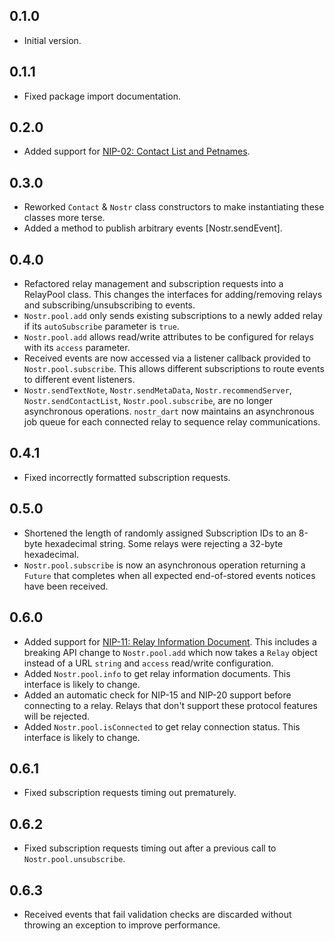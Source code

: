 ## 0.1.0

- Initial version.

## 0.1.1

- Fixed package import documentation.

## 0.2.0

- Added support for [NIP-02: Contact List and Petnames](https://github.com/nostr-protocol/nips/blob/master/02.md).

## 0.3.0

- Reworked `Contact` & `Nostr` class constructors to make instantiating these classes more terse.
- Added a method to publish arbitrary events [Nostr.sendEvent].

## 0.4.0

- Refactored relay management and subscription requests into a RelayPool class. This changes the interfaces for adding/removing relays and subscribing/unsubscribing to events.
- `Nostr.pool.add` only sends existing subscriptions to a newly added relay if its `autoSubscribe` parameter is `true`.
- `Nostr.pool.add` allows read/write attributes to be configured for relays with its `access` parameter.
- Received events are now accessed via a listener callback provided to `Nostr.pool.subscribe`. This allows different subscriptions to route events to different event listeners.
- `Nostr.sendTextNote`, `Nostr.sendMetaData`, `Nostr.recommendServer`, `Nostr.sendContactList`, `Nostr.pool.subscribe`, are no longer asynchronous operations. `nostr_dart` now maintains an asynchronous job queue for each connected relay to sequence relay communications.

## 0.4.1

- Fixed incorrectly formatted subscription requests.

## 0.5.0

- Shortened the length of randomly assigned Subscription IDs to an 8-byte hexadecimal string. Some relays were rejecting a 32-byte hexadecimal.
- `Nostr.pool.subscribe` is now an asynchronous operation returning a `Future` that completes when all expected end-of-stored events notices have been received.

## 0.6.0

- Added support for [NIP-11: Relay Information Document](https://github.com/nostr-protocol/nips/blob/master/11.md). This includes a breaking API change to `Nostr.pool.add` which now takes a `Relay` object instead of a URL `string` and `access` read/write configuration.
- Added `Nostr.pool.info` to get relay information documents. This interface is likely to change.
- Added an automatic check for NIP-15 and NIP-20 support before connecting to a relay. Relays that don't support these protocol features will be rejected.
- Added `Nostr.pool.isConnected` to get relay connection status. This interface is likely to change.

## 0.6.1

- Fixed subscription requests timing out prematurely.

## 0.6.2

- Fixed subscription requests timing out after a previous call to `Nostr.pool.unsubscribe`.

## 0.6.3

- Received events that fail validation checks are discarded without throwing an exception to improve performance.
